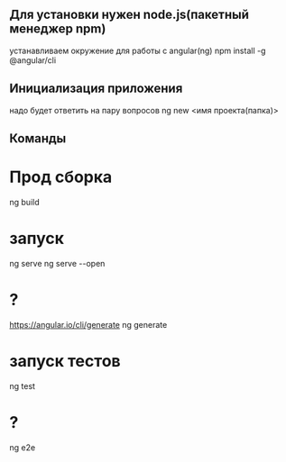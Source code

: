 ## Для установки нужен node.js(пакетный менеджер npm)
устанавливаем окружение для работы с angular(ng)
npm install -g @angular/cli

## Инициализация приложения
надо будет ответить на пару вопросов
ng new <имя проекта(папка)>



## Команды
# Прод сборка
ng build


# запуск
ng serve
ng serve --open

# ?
https://angular.io/cli/generate
ng generate

# запуск тестов
ng test


# ?
ng e2e